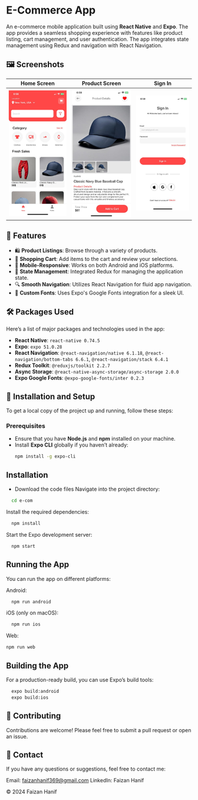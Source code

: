 # E-Commerce App

An e-commerce mobile application built using **React Native** and **Expo**. The app provides a seamless shopping experience with features like product listing, cart management, and user authentication. The app integrates state management using Redux and navigation with React Navigation.

## 🖼 Screenshots

| Home Screen                                 | Product Screen                            | Sign In                                       |
|---------------------------------------------|-------------------------------------------|--------------------------------------------|
| ![Home Screen](https://github.com/faiziop05/E-Commerce/blob/main/Photos/ecom%20ss/e1.jpg) | ![Product Screen](https://github.com/faiziop05/E-Commerce/blob/main/Photos/ecom%20ss/e2.jpg) | ![Sign In](https://github.com/faiziop05/E-Commerce/blob/main/Photos/ecom%20ss/e3.jpg) |

## 📜 Features

- 🛍️ **Product Listings**: Browse through a variety of products.
- 🛒 **Shopping Cart**: Add items to the cart and review your selections.
- 📱 **Mobile-Responsive**: Works on both Android and iOS platforms.
- 🔄 **State Management**: Integrated Redux for managing the application state.
- 🔍 **Smooth Navigation**: Utilizes React Navigation for fluid app navigation.
- 🎨 **Custom Fonts**: Uses Expo's Google Fonts integration for a sleek UI.

## 🛠 Packages Used

Here’s a list of major packages and technologies used in the app:

- **React Native**: `react-native 0.74.5`
- **Expo**: `expo 51.0.28`
- **React Navigation**: `@react-navigation/native 6.1.18`, `@react-navigation/bottom-tabs 6.6.1`, `@react-navigation/stack 6.4.1`
- **Redux Toolkit**: `@reduxjs/toolkit 2.2.7`
- **Async Storage**: `@react-native-async-storage/async-storage 2.0.0`
- **Expo Google Fonts**: `@expo-google-fonts/inter 0.2.3`

## 🚀 Installation and Setup

To get a local copy of the project up and running, follow these steps:

### Prerequisites

- Ensure that you have **Node.js** and **npm** installed on your machine.
- Install **Expo CLI** globally if you haven’t already:
  ```bash
  npm install -g expo-cli
## Installation
- Download the code files
Navigate into the project directory:
```bash
  cd e-com
```
Install the required dependencies:
```bash
  npm install
```
Start the Expo development server:
```bash
  npm start
```
## Running the App
You can run the app on different platforms:

Android:
```bash
  npm run android
```
iOS (only on macOS):
```bash
  npm run ios
```
Web:
```bash
npm run web
```
## Building the App
For a production-ready build, you can use Expo’s build tools:
```bash
  expo build:android
  expo build:ios
```
## 🤝 Contributing
Contributions are welcome! Please feel free to submit a pull request or open an issue.

## 📧 Contact
If you have any questions or suggestions, feel free to contact me:

Email: faizanhanif369@gmail.com
LinkedIn: Faizan Hanif

© 2024 Faizan Hanif
